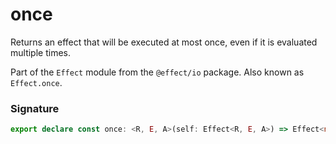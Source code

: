 # once

Returns an effect that will be executed at most once, even if it is
evaluated multiple times.

Part of the `Effect` module from the `@effect/io` package. Also known as `Effect.once`.

### Signature

```typescript
export declare const once: <R, E, A>(self: Effect<R, E, A>) => Effect<never, never, Effect<R, E, void>>
```
